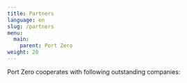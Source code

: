 ```yaml
---
title: Partners
language: en
slug: /partners
menu:
  main:
    parent: Port Zero
weight: 20
---
```


<p class="lead">
  Port Zero cooperates with following outstanding companies:
</p>
